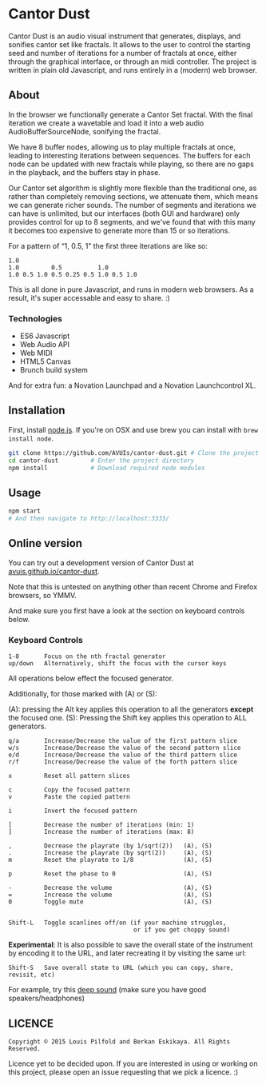 Cantor Dust
===========

Cantor Dust is an audio visual instrument that generates, displays, and
sonifies cantor set like fractals. It allows to the user to control the
starting seed and number of iterations for a number of fractals at once, either
through the graphical interface, or through an midi controller. The project is
written in plain old Javascript, and runs entirely in a (modern) web browser.

## About

In the browser we functionally generate a Cantor Set fractal. With the final
iteration we create a wavetable and load it into a web audio
AudioBufferSourceNode, sonifying the fractal.

We have 8 buffer nodes, allowing us to play multiple fractals at once, leading
to interesting iterations between sequences. The buffers for each node can be
updated with new fractals while playing, so there are no gaps in the playback,
and the buffers stay in phase.

Our Cantor set algorithm is slightly more flexible than the traditional one, as
rather than completely removing sections, we attenuate them, which means we can
generate richer sounds. The number of segments and iterations we can have is
unlimited, but our interfaces (both GUI and hardware) only provides control for
up to 8 segments, and we've found that with this many it becomes too expensive
to generate more than 15 or so iterations.

For a pattern of “1, 0.5, 1” the first three iterations are like so:

```
1.0
1.0         0.5          1.0
1.0 0.5 1.0 0.5 0.25 0.5 1.0 0.5 1.0
```

This is all done in pure Javascript, and runs in modern web browsers. As a
result, it's super accessable and easy to share. :)


### Technologies

* ES6 Javascript
* Web Audio API
* Web MIDI
* HTML5 Canvas
* Brunch build system

And for extra fun: a Novation Launchpad and a Novation Launchcontrol XL.


## Installation

First, install [node.js](https://nodejs.org/). If you're on OSX and use brew
you can install with `brew install node`.

```sh
git clone https://github.com/AVUIs/cantor-dust.git # Clone the project
cd cantor-dust         # Enter the project directory
npm install            # Download required node modules
```


## Usage

```sh
npm start
# And then navigate to http://localhost:3333/
```

## Online version

You can try out a development version of Cantor Dust at [avuis.github.io/cantor-dust](http://avuis.github.io/cantor-dust/).

Note that this is untested on anything other than recent Chrome and Firefox browsers, so YMMV.

And make sure you first have a look at the section on keyboard controls below.


### Keyboard Controls

```
1-8       Focus on the nth fractal generator
up/down   Alternatively, shift the focus with the cursor keys
```

All operations below effect the focused generator.

Additionally, for those marked with (A) or (S): 

(A): pressing the Alt key applies this operation to all the generators **except** the focused one.
(S): Pressing the Shift key applies this operation to ALL generators.

```
q/a       Increase/Decrease the value of the first pattern slice
w/s       Increase/Decrease the value of the second pattern slice
e/d       Increase/Decrease the value of the third pattern slice
r/f       Increase/Decrease the value of the forth pattern slice

x         Reset all pattern slices

c         Copy the focused pattern
v         Paste the copied pattern

i         Invert the focused pattern

[         Decrease the number of iterations (min: 1)
]         Increase the number of iterations (max: 8)

,         Decrease the playrate (by 1/sqrt(2))   (A), (S)
.         Increase the playrate (by sqrt(2))     (A), (S)
m         Reset the playrate to 1/8              (A), (S)

p         Reset the phase to 0                   (A), (S)

-         Decrease the volume                    (A), (S)
=         Increase the volume                    (A), (S)
0         Toggle mute                            (A), (S)


Shift-L   Toggle scanlines off/on (if your machine struggles,
                                   or if you get choppy sound)

```

**Experimental**: It is also possible to save the overall state of the instrument by encoding it to the URL, and later recreating it by visiting the same url:

```
Shift-S   Save overall state to URL (which you can copy, share, revisit, etc)
```

For example, try this [deep sound](http://avuis.github.io/cantor-dust/#STATE:%5B%7B%22iterations%22:7,%22pattern%22:%5B0.4099999999999999,0.8600000000000003,0.6200000000000001,0.5%5D,%22amp%22:2.000000000000001,%22pitch%22:0.015624999999999993,%22phase%22:9688.99075944447%7D,%7B%22iterations%22:7,%22pattern%22:%5B0.5,0.5,0.8000000000000003,0.5%5D,%22amp%22:1.8000000000000007,%22pitch%22:0.011048543456039799,%22phase%22:13447.077559855532%7D,%7B%22iterations%22:7,%22pattern%22:%5B0.5,0.5,0.19999999999999973,0.5%5D,%22amp%22:1.9000000000000008,%22pitch%22:0.0220970869120796,%22phase%22:6193.946044006462%7D,%7B%22iterations%22:7,%22pattern%22:%5B0.5,0.5,0.8000000000000003,0.5%5D,%22amp%22:1.7000000000000006,%22pitch%22:0.015624999999999993,%22phase%22:10979.765624999998%7D%5D)  (make sure you have good speakers/headphones)

## LICENCE

```
Copyright © 2015 Louis Pilfold and Berkan Eskikaya. All Rights Reserved.
```

Licence yet to be decided upon. If you are interested in using or working on
this project, please open an issue requesting that we pick a licence. :)
